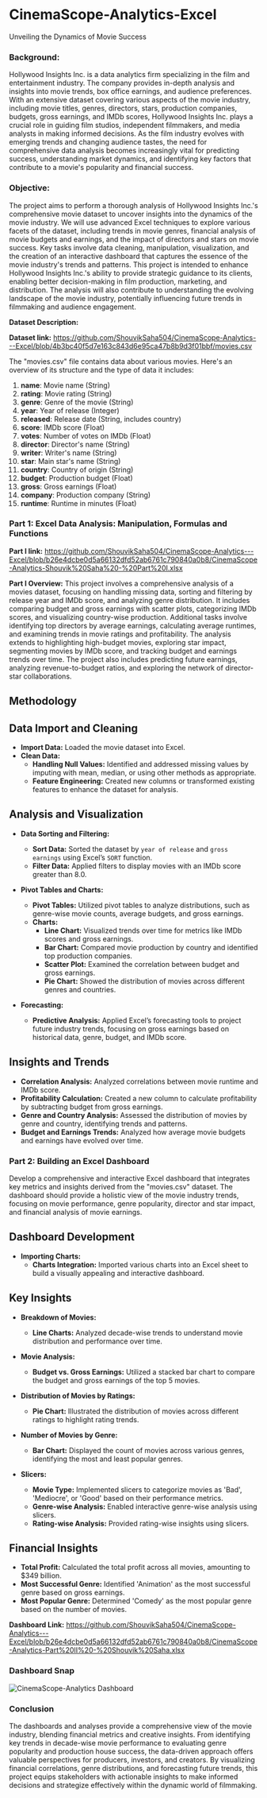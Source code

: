 # CinemaScope-Analytics-Excel
Unveiling the Dynamics of Movie Success

### **Background:**

Hollywood Insights Inc. is a data analytics firm specializing in the film and entertainment industry. The company provides in-depth analysis and insights into movie trends, box office earnings, and audience preferences. With an extensive dataset covering various aspects of the movie industry, including movie titles, genres, directors, stars, production companies, budgets, gross earnings, and IMDb scores, Hollywood Insights Inc. plays a crucial role in guiding film studios, independent filmmakers, and media analysts in making informed decisions. As the film industry evolves with emerging trends and changing audience tastes, the need for comprehensive data analysis becomes increasingly vital for predicting success, understanding market dynamics, and identifying key factors that contribute to a movie's popularity and financial success.

### **Objective:**

The project aims to perform a thorough analysis of Hollywood Insights Inc.'s comprehensive movie dataset to uncover insights into the dynamics of the movie industry. We will use advanced Excel techniques to explore various facets of the dataset, including trends in movie genres, financial analysis of movie budgets and earnings, and the impact of directors and stars on movie success. Key tasks involve data cleaning, manipulation, visualization, and the creation of an interactive dashboard that captures the essence of the movie industry's trends and patterns. This project is intended to enhance Hollywood Insights Inc.'s ability to provide strategic guidance to its clients, enabling better decision-making in film production, marketing, and distribution. The analysis will also contribute to understanding the evolving landscape of the movie industry, potentially influencing future trends in filmmaking and audience engagement.

**Dataset Description:**

**Dataset link:** https://github.com/ShouvikSaha504/CinemaScope-Analytics---Excel/blob/4b3bc40f5d7e163c843d6e95ca47b8b9d3f01bbf/movies.csv 

The "movies.csv" file contains data about various movies. Here's an overview of its structure and the type of data it includes:

1. **name**: Movie name (String)
2. **rating**: Movie rating (String)
3. **genre**: Genre of the movie (String)
4. **year**: Year of release (Integer)
5. **released**: Release date (String, includes country)
6. **score**: IMDb score (Float)
7. **votes**: Number of votes on IMDb (Float)
8. **director**: Director's name (String)
9. **writer**: Writer's name (String)
10. **star**: Main star's name (String)
11. **country**: Country of origin (String)
12. **budget**: Production budget (Float)
13. **gross**: Gross earnings (Float)
14. **company**: Production company (String)
15. **runtime**: Runtime in minutes (Float)

### **Part 1: Excel Data Analysis: Manipulation, Formulas and Functions**

**Part I link:** https://github.com/ShouvikSaha504/CinemaScope-Analytics---Excel/blob/b26e4dcbe0d5a66132dfd52ab6761c790840a0b8/CinemaScope-Analytics-Shouvik%20Saha%20-%20Part%20I.xlsx

**Part I Overview:** This project involves a comprehensive analysis of a movies dataset, focusing on handling missing data, sorting and filtering by release year and IMDb score, and analyzing genre distribution. It includes comparing budget and gross earnings with scatter plots, categorizing IMDb scores, and visualizing country-wise production. Additional tasks involve identifying top directors by average earnings, calculating average runtimes, and examining trends in movie ratings and profitability. The analysis extends to highlighting high-budget movies, exploring star impact, segmenting movies by IMDb score, and tracking budget and earnings trends over time. The project also includes predicting future earnings, analyzing revenue-to-budget ratios, and exploring the network of director-star collaborations.


## Methodology

## Data Import and Cleaning
- **Import Data:** Loaded the movie dataset into Excel.
- **Clean Data:**
  - **Handling Null Values:** Identified and addressed missing values by imputing with mean, median, or using other methods as appropriate.
  - **Feature Engineering:** Created new columns or transformed existing features to enhance the dataset for analysis.

## Analysis and Visualization
- **Data Sorting and Filtering:**
  - **Sort Data:** Sorted the dataset by `year of release` and `gross earnings` using Excel’s `SORT` function.
  - **Filter Data:** Applied filters to display movies with an IMDb score greater than 8.0.

- **Pivot Tables and Charts:**
  - **Pivot Tables:** Utilized pivot tables to analyze distributions, such as genre-wise movie counts, average budgets, and gross earnings.
  - **Charts:**
    - **Line Chart:** Visualized trends over time for metrics like IMDb scores and gross earnings.
    - **Bar Chart:** Compared movie production by country and identified top production companies.
    - **Scatter Plot:** Examined the correlation between budget and gross earnings.
    - **Pie Chart:** Showed the distribution of movies across different genres and countries.

- **Forecasting:**
  - **Predictive Analysis:** Applied Excel’s forecasting tools to project future industry trends, focusing on gross earnings based on historical data, genre, budget, and IMDb score.

## Insights and Trends
- **Correlation Analysis:** Analyzed correlations between movie runtime and IMDb score.
- **Profitability Calculation:** Created a new column to calculate profitability by subtracting budget from gross earnings.
- **Genre and Country Analysis:** Assessed the distribution of movies by genre and country, identifying trends and patterns.
- **Budget and Earnings Trends:** Analyzed how average movie budgets and earnings have evolved over time.


### **Part 2: Building an Excel Dashboard**

Develop a comprehensive and interactive Excel dashboard that integrates key metrics and insights derived from the "movies.csv" dataset. The dashboard should provide a holistic view of the movie industry trends, focusing on movie performance, genre popularity, director and star impact, and financial analysis of movie earnings.


## Dashboard Development
- **Importing Charts:**
  - **Charts Integration:** Imported various charts into an Excel sheet to build a visually appealing and interactive dashboard.

## Key Insights

- **Breakdown of Movies:**
  - **Line Charts:** Analyzed decade-wise trends to understand movie distribution and performance over time.

- **Movie Analysis:**
  - **Budget vs. Gross Earnings:** Utilized a stacked bar chart to compare the budget and gross earnings of the top 5 movies.

- **Distribution of Movies by Ratings:**
  - **Pie Chart:** Illustrated the distribution of movies across different ratings to highlight rating trends.

- **Number of Movies by Genre:**
  - **Bar Chart:** Displayed the count of movies across various genres, identifying the most and least popular genres.

- **Slicers:**
  - **Movie Type:** Implemented slicers to categorize movies as 'Bad', 'Mediocre', or 'Good' based on their performance metrics.
  - **Genre-wise Analysis:** Enabled interactive genre-wise analysis using slicers.
  - **Rating-wise Analysis:** Provided rating-wise insights using slicers.

## Financial Insights
- **Total Profit:** Calculated the total profit across all movies, amounting to $349 billion.
- **Most Successful Genre:** Identified 'Animation' as the most successful genre based on gross earnings.
- **Most Popular Genre:** Determined 'Comedy' as the most popular genre based on the number of movies.

**Dashboard Link:** https://github.com/ShouvikSaha504/CinemaScope-Analytics---Excel/blob/b26e4dcbe0d5a66132dfd52ab6761c790840a0b8/CinemaScope-Analytics-Part%20II%20-%20Shouvik%20Saha.xlsx


### Dashboard Snap
![CinemaScope-Analytics Dashboard](https://github.com/user-attachments/assets/3f498b30-72ae-46c1-84f4-928afb12128c)



### Conclusion

The dashboards and analyses provide a comprehensive view of the movie industry, blending financial metrics and creative insights. From identifying key trends in decade-wise movie performance to evaluating genre popularity and production house success, the data-driven approach offers valuable perspectives for producers, investors, and creators. By visualizing financial correlations, genre distributions, and forecasting future trends, this project equips stakeholders with actionable insights to make informed decisions and strategize effectively within the dynamic world of filmmaking.


